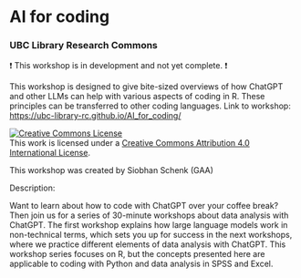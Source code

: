 # AI for coding
### UBC Library Research Commons

:heavy_exclamation_mark: This workshop is in development and not yet complete. :heavy_exclamation_mark:  

This workshop is designed to give bite-sized overviews of how ChatGPT and other LLMs can help with various aspects of coding in R. These principles can be transferred to other coding languages. 
Link to workshop: https://ubc-library-rc.github.io/AI_for_coding/

<a rel="license" href="http://creativecommons.org/licenses/by/4.0/"><img alt="Creative Commons License" style="border-width:0" src="https://i.creativecommons.org/l/by/4.0/88x31.png" /></a><br />This work is licensed under a <a rel="license" href="http://creativecommons.org/licenses/by/4.0/">Creative Commons Attribution 4.0 International License</a>.

This workshop was created by Siobhan Schenk (GAA)

Description:

Want to learn about how to code with ChatGPT over your coffee break? Then join us for a series of 30-minute workshops about data analysis with ChatGPT. 
The first workshop explains how large language models work in non-technical terms, which sets you up for success in the next workshops, where we practice different elements of data analysis with ChatGPT. 
This workshop series focuses on R, but the concepts presented here are applicable to coding with Python and data analysis in SPSS and Excel.   
